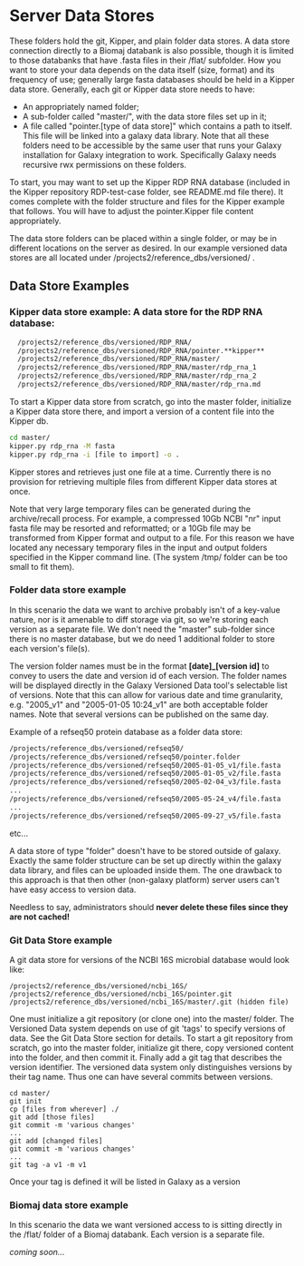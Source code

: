 # Server Data Stores

These folders hold the git, Kipper, and plain folder data stores.  A data store connection directly to a Biomaj databank is also possible, though it is limited to those databanks that have .fasta files in their /flat/ subfolder.  How you want to store your data depends on the data itself (size, format) and its frequency of use; generally large fasta databases should be held in a Kipper data store.  Generally, each git or Kipper data store needs to have:
* An appropriately named folder;
* A sub-folder called "master/", with the data store files set up in it;
* A file called "pointer.[type of data store]" which contains a path to itself.  This file will be linked into a galaxy data library.
Note that all these folders need to be accessible by the same user that runs your Galaxy installation for Galaxy integration to work.  Specifically Galaxy needs recursive rwx permissions on these folders.

To start, you may want to set up the Kipper RDP RNA database (included in the Kipper repository RDP-test-case folder, see README.md file there).  It comes complete with the folder structure and files for the Kipper example that follows.  You will have to adjust the pointer.Kipper file content appropriately.

The data store folders can be placed within a single folder, or may be in different locations on the server as desired.  In our example versioned data stores are all located under /projects2/reference_dbs/versioned/ . 

## Data Store Examples

### Kipper data store example: A data store for the RDP RNA database:
```bash
  /projects2/reference_dbs/versioned/RDP_RNA/
  /projects2/reference_dbs/versioned/RDP_RNA/pointer.**kipper**
  /projects2/reference_dbs/versioned/RDP_RNA/master/
  /projects2/reference_dbs/versioned/RDP_RNA/master/rdp_rna_1
  /projects2/reference_dbs/versioned/RDP_RNA/master/rdp_rna_2
  /projects2/reference_dbs/versioned/RDP_RNA/master/rdp_rna.md
```
To start a Kipper data store from scratch, go into the master folder, initialize a Kipper data store there, and import a version of a content file into the Kipper db.  

```bash
cd master/
kipper.py rdp_rna -M fasta
kipper.py rdp_rna -i [file to import] -o .
```

Kipper stores and retrieves just one file at a time. Currently there is no provision for retrieving multiple files from different Kipper data stores at once.

Note that very large temporary files can be generated during the archive/recall process.  For example, a compressed 10Gb NCBI "nr" input fasta file may be resorted and reformatted; or a 10Gb file may be transformed from Kipper format and output to a file.  For this reason we have located any necessary temporary files in the input and output folders specified in the Kipper command line.  (The system /tmp/ folder can be too small to fit them).


### Folder data store example

In this scenario the data we want to archive probably isn't of a key-value nature, nor is it amenable to diff storage via git, so we're storing each version as a separate file.  We don't need the "master" sub-folder since there is no master database, but we do need 1 additional folder to store each version's file(s).

The version folder names must be in the format **[date]_[version id]** to convey to users the date and version id of each version.  The folder names will be displayed directly in the Galaxy Versioned Data tool's selectable list of versions. Note that this can allow for various date and time granularity, e.g. "2005_v1" and "2005-01-05 10:24_v1" are both acceptable folder names. Note that several versions can be published on the same day.  

Example of a refseq50 protein database as a folder data store:

```bash
/projects/reference_dbs/versioned/refseq50/
/projects/reference_dbs/versioned/refseq50/pointer.folder
/projects/reference_dbs/versioned/refseq50/2005-01-05_v1/file.fasta
/projects/reference_dbs/versioned/refseq50/2005-01-05_v2/file.fasta
/projects/reference_dbs/versioned/refseq50/2005-02-04_v3/file.fasta	
...
/projects/reference_dbs/versioned/refseq50/2005-05-24_v4/file.fasta	
...
/projects/reference_dbs/versioned/refseq50/2005-09-27_v5/file.fasta	
```

etc...

A data store of type "folder" doesn't have to be stored outside of galaxy.  Exactly the same folder structure can be set up directly within the galaxy data library, and files can be uploaded inside them.  The one drawback to this approach is that then other (non-galaxy platform) server users can't have easy access to version data. 

Needless to say, administrators should **never delete these files since they are not cached!**

### Git Data Store example

A git data store for versions of the NCBI 16S microbial database would look like:

```
/projects2/reference_dbs/versioned/ncbi_16S/
/projects2/reference_dbs/versioned/ncbi_16S/pointer.git
/projects2/reference_dbs/versioned/ncbi_16S/master/.git (hidden file)
```

One must initialize a git repository (or clone one) into the master/ folder.  The Versioned Data system depends on use of git 'tags' to specify versions of data.  See the Git Data Store section for details.
To start a git repository from scratch, go into the master folder, initialize git there, copy versioned content into the folder, and then commit it.  Finally add a git tag that describes the version identifier.  The versioned data system only distinguishes versions by their tag name. Thus one can have several commits between versions.

```
cd master/
git init
cp [files from wherever] ./
git add [those files]
git commit -m 'various changes'
...
git add [changed files]
git commit -m 'various changes'
...
git tag -a v1 -m v1
```

Once your tag is defined it will be listed in Galaxy as a version


### Biomaj data store example

In this scenario the data we want versioned access to is sitting directly in the /flat/ folder of a Biomaj databank.  Each version is a separate file.

*coming soon...*

